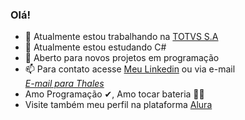 ### Olá!
- 🔭 Atualmente estou trabalhando na <a href="https://www.totvs.com">TOTVS S.A</a>
- 🌱 Atualmente estou estudando C# 
- 💬 Aberto para novos projetos em programação
- 📫 Para contato acesse <a href="https://www.linkedin.com/in/thales-henrique-b027aa206/">Meu Linkedin</a> ou via e-mail <address><a href="mailto:thaleshpied@gmail.com">E-mail para Thales</a></address>
- Amo Programação ✔, Amo tocar bateria 🥁🎶
- Visite também meu perfil na plataforma <a href="https://cursos.alura.com.br/user/thales-piedade">Alura</a> 

<!--
**thaleshpied/thaleshpied** is a ✨ _special_ ✨ repository because its `README.md` (this file) appears on your GitHub profile.

Here are some ideas to get you started:

- 🔭 Atualmente estou trabalhando na @TOTVS
- 🌱 Atualmente estou estudando C# 
- 💬 Aberto para novos projetos em programação
- 📫 Para contatos acesse <a href="https://www.linkedin.com/in/thales-henrique-b027aa206/">Linkedin</a>
- 😄 Pronouns: ...
- ⚡ Fun fact: ...
-->
